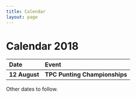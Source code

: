 ```yaml
---
title: Calendar
layout: page
---
```

# Calendar 2018

| Date          | Event                         |
|:--------------|:------------------------------|
| **12 August** | **TPC Punting Championships** |

Other dates to follow.
